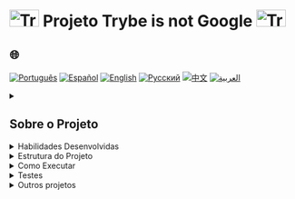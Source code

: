 # <img src="https://cdn-icons-png.flaticon.com/128/1822/1822921.png" alt="Trybe Logo" width="52" height="30" />  Projeto Trybe is not Google <img src="https://cdn-icons-png.flaticon.com/128/1822/1822921.png" alt="Trybe Logo" width="52" height="30" />

## 🌐 
[![Português](https://img.shields.io/badge/Português-green)](https://github.com/SamuelRocha91/trybeIsNotGoogle/blob/main/README.md)
[![Español](https://img.shields.io/badge/Español-yellow)](https://github.com/SamuelRocha91/trybeIsNotGoogle/blob/main/README_es.md)
[![English](https://img.shields.io/badge/English-blue)](https://github.com/SamuelRocha91/trybeIsNotGoogle/blob/main/README_en.md)
[![Русский](https://img.shields.io/badge/Русский-lightgrey)](https://github.com/SamuelRocha91/trybeIsNotGoogle/blob/main/README_ru.md)
[![中文](https://img.shields.io/badge/中文-red)](https://github.com/SamuelRocha91/trybeIsNotGoogle/blob/main/README_ch.md)
[![العربية](https://img.shields.io/badge/العربية-orange)](https://github.com/SamuelRocha91/trybeIsNotGoogle/blob/main/README_ar.md)


<details>
<summary> 
  <h2>
    Sobre o Projeto
  </h2>
</summary>

A aplicação consiste em um sistema gerenciador de arquivos e operações de busca que permitem o mapeamento da ocorrência de termos em arquivos de texto. O projeto está dividido em dois módulos principais:

1. **Módulo de Gerenciamento de Arquivos**: Responsável por anexar e gerenciar arquivos de texto no sistema.
2. **Módulo de Buscas**: Responsável por realizar operações de busca nos arquivos anexados, encontrando termos específicos dentro dos documentos.

Este projeto **não realiza análise semântica** ou busca por sinônimos.

</details>

<details>
<summary>Habilidades Desenvolvidas</summary>

Neste projeto, foram exercitadas as seguintes habilidades:

- Manipulação de **Pilhas**;
- Manipulação de **Deque**;
- Manipulação de **Nó & Listas Ligadas**;
- Manipulação de **Listas Duplamente Ligadas**;
- Manipulação de arquivos `.txt`.

</details>

<details>
<summary>Estrutura do Projeto</summary>

O projeto segue a seguinte estrutura de diretórios e arquivos:

```
.
├── dev-requirements.txt           # Requisitos de desenvolvimento
├── pyproject.toml                 # Configuração do projeto Python
├── README.md                      # Arquivo de documentação
├── requirements.txt               # Requisitos de produção
├── setup.cfg                      # Configuração adicional de setup
├── setup.py                       # Script de instalação do projeto
├── statics                        # Diretório contendo arquivos de exemplo
│   ├── arquivo_teste.csv
│   ├── arquivo_teste.txt
│   ├── nome_pedro.txt
│   ├── novo_paradigma_globalizado-min.txt
│   └── novo_paradigma_globalizado.txt
├── tests                          # Diretório contendo os testes
│   ├── __init__.py
│   ├── test_file_management.py
│   ├── test_file_process.py
│   ├── test_queue.py
│   └── test_word_search.py
├── ting_file_management           # Módulo de gerenciamento de arquivos
│   ├── file_management.py         # Código principal de gerenciamento
│   ├── file_process.py            # Processamento de arquivos
│   ├── __init__.py
│   └── queue.py                   # Implementação da fila (Queue)
├── ting_word_searches             # Módulo de busca de palavras
│   ├── __init__.py
│   └── word_search.py             # Funções de busca de termos
└── trybe.yml                      # Configurações do projeto Trybe
```

</details>

<details>
<summary>Como Executar</summary>

### Pré-requisitos

Antes de começar, certifique-se de ter o Python instalado em sua máquina. Para instalar as dependências do projeto, siga os passos abaixo:

1. Clone o repositório:
   ```bash
   git clone https://github.com/seu-usuario/projeto-trybe-is-not-google.git
   ```

2. Acesse o diretório do projeto:
   ```bash
   cd projeto-trybe-is-not-google
   ```

3. Instale as dependências:
   ```bash
   pip install -r requirements.txt
   ```

4. Para executar o projeto, utilize o comando:
   ```bash
   python -m ting_file_management.file_management
   ```

</details>

<details>
<summary>Testes</summary>

Para rodar os testes, execute o seguinte comando:

```bash
pytest
```

Os testes estão localizados no diretório `tests` e cobrem as funcionalidades principais de gerenciamento de arquivos, busca de palavras e manipulação de filas (queue).

</details>

<details>
<summary>Outros projetos</summary>

-  [Restaurant Orders](https://github.com/SamuelRocha91/restaurantOrders)
-  [Scripts](https://github.com/SamuelRocha91/scripts)
-  [Algorithms](https://github.com/SamuelRocha91/Algorithms)
-  [Trybe is not google](https://github.com/SamuelRocha91/trybeIsNotGoogle)

</details>
